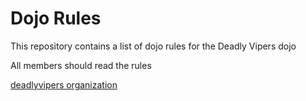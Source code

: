 Dojo Rules
==========

This repository contains a list of dojo rules for the Deadly Vipers dojo

All members should read the rules

[deadlyvipers organization](https://github.com/deadlyvipers)
